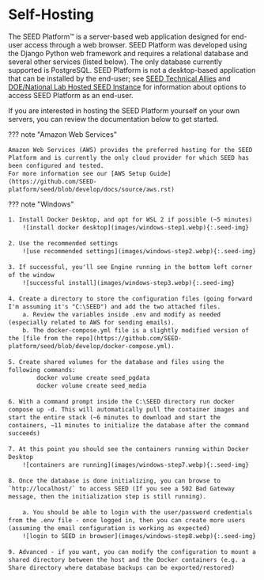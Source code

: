# Self-Hosting

The SEED Platform™ is a server-based web application designed for end-user access through a web browser. SEED Platform was developed using the Django Python web framework and requires a relational database and several other services (listed below). The only database currently supported is PostgreSQL. SEED Platform is not a desktop-based application that can be installed by the end-user; see [SEED Technical Allies](technical_ally.md) and [DOE/National Lab Hosted SEED Instance](about.md#doenational-lab-hosted-instance) for information about options to access SEED Platform as an end-user.

If you are interested in hosting the SEED Platform yourself on your own servers, you can review the documentation below to get started. 


??? note "Amazon Web Services"

	Amazon Web Services (AWS) provides the preferred hosting for the SEED Platform and is currently the only cloud provider for which SEED has been configured and tested.
	For more information see our [AWS Setup Guide](https://github.com/SEED-platform/seed/blob/develop/docs/source/aws.rst)

??? note "Windows"

	1. Install Docker Desktop, and opt for WSL 2 if possible (~5 minutes)
		![install docker desktop](images/windows-step1.webp){:.seed-img}

	2. Use the recommended settings
		![use recommended settings](images/windows-step2.webp){:.seed-img}

	3. If successful, you'll see Engine running in the bottom left corner of the window
		![successful install](images/windows-step3.webp){:.seed-img}

	4. Create a directory to store the configuration files (going forward I'm assuming it's "C:\SEED") and add the two attached files.
		a. Review the variables inside .env and modify as needed (especially related to AWS for sending emails).
		b. The docker-compose.yml file is a slightly modified version of the [file from the repo](https://github.com/SEED-platform/seed/blob/develop/docker-compose.yml).

	5. Create shared volumes for the database and files using the following commands:
			docker volume create seed_pgdata
			docker volume create seed_media

	6. With a command prompt inside the C:\SEED directory run docker compose up -d. This will automatically pull the container images and start the entire stack (~6 minutes to download and start the containers, ~11 minutes to initialize the database after the command succeeds)

	7. At this point you should see the containers running within Docker Desktop
		![containers are running](images/windows-step7.webp){:.seed-img}

	8. Once the database is done initializing, you can browse to `http://localhost/` to access SEED (If you see a 502 Bad Gateway message, then the initialization step is still running).

		a. You should be able to login with the user/password credentials from the .env file - once logged in, then you can create more users (assuming the email configuration is working as expected)
		![login to SEED in browser](images/windows-step8.webp){:.seed-img}

	9. Advanced - if you want, you can modify the configuration to mount a shared directory between the host and the Docker containers (e.g. a Share directory where database backups can be exported/restored)